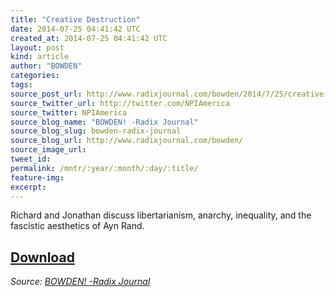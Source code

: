 ```yaml
---
title: "Creative Destruction"
date: 2014-07-25 04:41:42 UTC
created_at: 2014-07-25 04:41:42 UTC
layout: post
kind: article
author: "BOWDEN"
categories: 
tags: 
source_post_url: http://www.radixjournal.com/bowden/2014/7/25/creative-destruction
source_twitter_url: http://twitter.com/NPIAmerica
source_twitter: NPIAmerica
source_blog_name: "BOWDEN! -Radix Journal"
source_blog_slug: bowden-radix-journal
source_blog_url: http://www.radixjournal.com/bowden/
source_image_url: 
tweet_id:
permalink: /mntr/:year/:month/:day/:title/
feature-img: 
excerpt:
---
```

<p>Richard and Jonathan discuss libertarianism, anarchy, inequality, and the fascistic aesthetics of Ayn Rand.</p>



<h2><a href="https://soundcloud.com/radixjournal/creative-destruction">Download</a></h2><div class="">
    <i>Source: <a href="http://www.radixjournal.com/bowden/">BOWDEN! -Radix Journal</a></i>
</div>
